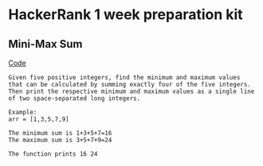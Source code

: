 # HackerRank 1 week preparation kit

## Mini-Max Sum

[Code](https://github.com/valentevinicius/hacker-rank/blob/main/minimax.py)

    Given five positive integers, find the minimum and maximum values
    that can be calculated by summing exactly four of the five integers.
    Then print the respective minimum and maximum values as a single line of two space-separated long integers.

    Example:
    arr = [1,3,5,7,9]

    The minimum sum is 1+3+5+7=16
    The maximum sum is 3+5+7+9=24

    The function prints 16 24